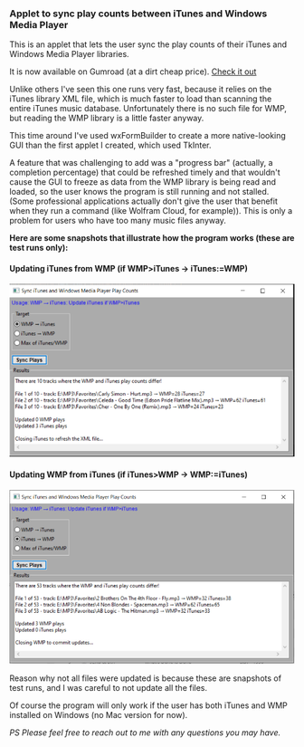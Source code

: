 ### Applet to sync play counts between iTunes and Windows Media Player

This is an applet that lets the user sync the play counts of their iTunes and Windows Media Player libraries. 

It is now available on Gumroad (at a dirt cheap price). 
[Check it out](https://jrsousa2.gumroad.com/l/Plays_Sync)

Unlike others I've seen this one runs very fast, because it relies on the iTunes library XML file, which is much faster to load than scanning the entire iTunes music database. Unfortunately there is no such file for WMP, but reading the WMP library is a little faster anyway.

This time around I've used wxFormBuilder to create a more native-looking GUI than the first applet I created, which used TkInter. 

A feature that was challenging to add was a "progress bar" (actually, a completion percentage) that could be refreshed timely and that wouldn't cause the GUI to freeze as data from the WMP library is being read and loaded, so the user knows the program is still running and not stalled. (Some professional applications actually don't give the user that benefit when they run a command (like Wolfram Cloud, for example)). This is only a problem for users who have too many music files anyway.

**Here are some snapshots that illustrate how the program works (these are test runs only):**

#### Updating iTunes from WMP (if WMP>iTunes → iTunes:=WMP)
![Screenshot 1](https://raw.githubusercontent.com/jrsousa2/Plays_Sync/main/Snapshot2.png)

#### Updating WMP from iTunes (if iTunes>WMP → WMP:=iTunes)
![Screenshot 2](https://raw.githubusercontent.com/jrsousa2/Plays_Sync/main/Snapshot3.png)

Reason why not all files were updated is because these are snapshots of test runs, and I was careful to not update all the files.

Of course the program will only work if the user has both iTunes and WMP installed on Windows (no Mac version for now).

<i>PS Please feel free to reach out to me with any questions you may have.</i>

